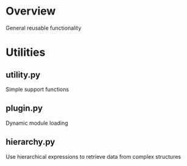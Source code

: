 # Overview

General reusable functionality


# Utilities

## utility.py

Simple support functions

## plugin.py

Dynamic module loading

## hierarchy.py

Use hierarchical expressions to retrieve data from complex structures
